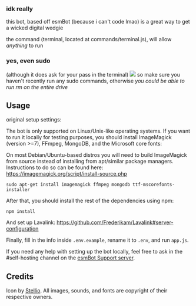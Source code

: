 ### idk really

this bot, based off esmBot (because i can't code lmao) is a great way to get a wicked digital wedgie

the command (terminal, located at commands/terminal.js), will allow *anything* to run
### yes, even sudo 
(although it does ask for your pass in the terminal)
<img src="https://media.discordapp.net/attachments/734119604007206953/766902082623635518/unknown.png">
so make sure you haven't recently run any sudo commands, otherwise *you could be able to run rm on the entire drive*


## Usage
original setup settings:

The bot is only supported on Linux/Unix-like operating systems. If you want to run it locally for testing purposes, you should install ImageMagick (version >=7), FFmpeg, MongoDB, and the Microsoft core fonts:


On most Debian/Ubuntu-based distros you will need to build ImageMagick from source instead of installing from apt/similar package managers.
Instructions to do so can be found here: https://imagemagick.org/script/install-source.php
```shell
sudo apt-get install imagemagick ffmpeg mongodb ttf-mscorefonts-installer
```

After that, you should install the rest of the dependencies using npm:

```shell
npm install
```

And set up Lavalink: https://github.com/Frederikam/Lavalink#server-configuration

Finally, fill in the info inside `.env.example`, rename it to `.env`, and run `app.js`.

If you need any help with setting up the bot locally, feel free to ask in the #self-hosting channel on the [esmBot Support server](https://discord.gg/vfFM7YT).

## Credits
Icon by [Stellio](https://twitter.com/SteelStellio).
All images, sounds, and fonts are copyright of their respective owners.
